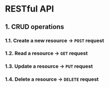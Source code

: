 # RESTful API

## 1. **CRUD** operations

### 1.1. **Create** a new resource -> `POST` request

### 1.2. **Read** a resource -> `GET` request

### 1.3. **Update** a resource -> `PUT` request

### 1.4. **Delete** a resource -> `DELETE` request
